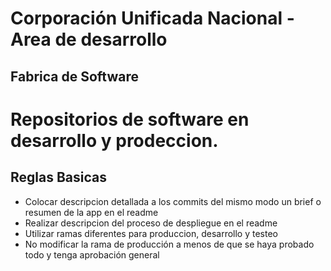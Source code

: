 # Corporación Unificada Nacional - Area de desarrollo

## Fabrica de Software

# Repositorios de software en desarrollo y prodeccion.

## Reglas Basicas

- Colocar descripcion detallada a los commits del mismo modo un brief o resumen de la app en el readme
- Realizar descripcion del proceso de despliegue en el readme
- Utilizar ramas diferentes para produccion, desarrollo y testeo
- No modificar la rama de producción a menos de que se haya probado todo y tenga aprobación general

